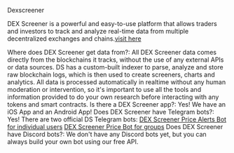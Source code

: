 Dexscreener

DEX Screener is a powerful and easy-to-use platform that allows traders and investors to track and analyze real-time data from multiple decentralized exchanges and chains.[visit here](https://dexscreener.com/)

Where does DEX Screener get data from?:
    All DEX Screener data comes directly from the blockchains it tracks, without the use of any external APIs or data sources. DS has a custom-built indexer to parse, analyze and store raw blockchain logs, which is then used to create screeners, charts and analytics.
    All data is processed automatically in realtime without any human moderation or intervention, so it's important to use all the tools and information provided to do your own research before interacting with any tokens and smart contracts.
Is there a DEX Screener app?:
    Yes! We have an iOS App and an Android App!
Does DEX Screener have Telegram bots?:
    Yes! There are two official DS Telegram bots:
    [DEX Screener Price Alerts Bot for individual users](https://t.me/DSPriceAlertsBot)
    [DEX Screener Price Bot for groups](https://t.me/dspricebot)
Does DEX Screener have Discord bots?:
    We don't have any Discord bots yet, but you can always build your own bot using our free API.